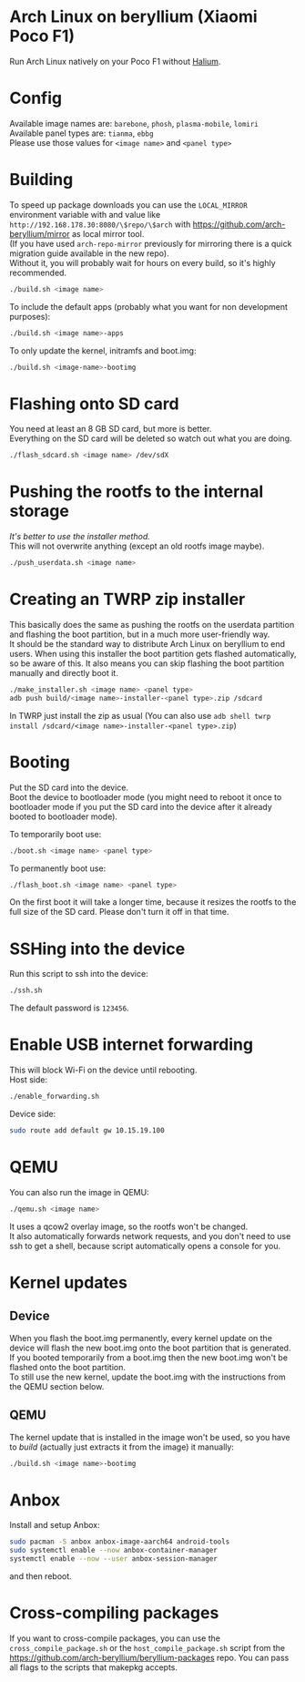 # Arch Linux on beryllium (Xiaomi Poco F1)

Run Arch Linux natively on your Poco F1 without [Halium](https://halium.org).

# Config

Available image names are: `barebone`, `phosh`, `plasma-mobile`, `lomiri`  
Available panel types are: `tianma`, `ebbg`  
Please use those values for `<image name>` and `<panel type>`

# Building

To speed up package downloads you can use the `LOCAL_MIRROR` environment variable with and value
like `http://192.168.178.30:8080/\$repo/\$arch` with https://github.com/arch-beryllium/mirror as local mirror tool.  
(If you have used `arch-repo-mirror` previously for mirroring there is a quick migration guide available in the new
repo).  
Without it, you will probably wait for hours on every build, so it's highly recommended.

```bash
./build.sh <image name>
```

To include the default apps (probably what you want for non development purposes):

```bash
./build.sh <image name>-apps
```

To only update the kernel, initramfs and boot.img:

```bash
./build.sh <image-name>-bootimg
```

# Flashing onto SD card

You need at least an 8 GB SD card, but more is better.  
Everything on the SD card will be deleted so watch out what you are doing.

```bash
./flash_sdcard.sh <image name> /dev/sdX
```

# Pushing the rootfs to the internal storage

_It's better to use the installer method._  
This will not overwrite anything (except an old rootfs image maybe).

```bash
./push_userdata.sh <image name>
```

# Creating an TWRP zip installer

This basically does the same as pushing the rootfs on the userdata partition and flashing the boot partition, but in a
much more user-friendly way.  
It should be the standard way to distribute Arch Linux on beryllium to end users. When using this installer the boot
partition gets flashed automatically, so be aware of this. It also means you can skip flashing the boot partition
manually and directly boot it.

```bash
./make_installer.sh <image name> <panel type>
adb push build/<image name>-installer-<panel type>.zip /sdcard
```

In TWRP just install the zip as usual (You can also
use `adb shell twrp install /sdcard/<image name>-installer-<panel type>.zip`)

# Booting

Put the SD card into the device.  
Boot the device to bootloader mode (you might need to reboot it once to bootloader mode if you put the SD card into the
device after it already booted to bootloader mode).

To temporarily boot use:

```bash
./boot.sh <image name> <panel type>
```

To permanently boot use:

```bash
./flash_boot.sh <image name> <panel type>
```

On the first boot it will take a longer time, because it resizes the rootfs to the full size of the SD card. Please
don't turn it off in that time.

# SSHing into the device

Run this script to ssh into the device:

```bash
./ssh.sh
```

The default password is `123456`.

# Enable USB internet forwarding

This will block Wi-Fi on the device until rebooting.  
Host side:

```bash
./enable_forwarding.sh
```

Device side:

```bash
sudo route add default gw 10.15.19.100
```

# QEMU

You can also run the image in QEMU:

```bash
./qemu.sh <image name>
```

It uses a qcow2 overlay image, so the rootfs won't be changed.  
It also automatically forwards network requests, and you don't need to use ssh to get a shell, because script
automatically opens a console for you.

# Kernel updates

## Device

When you flash the boot.img permanently, every kernel update on the device will flash the new boot.img onto the boot
partition that is generated.  
If you booted temporarily from a boot.img then the new boot.img won't be flashed onto the boot partition.  
To still use the new kernel, update the boot.img with the instructions from the QEMU section below.

## QEMU

The kernel update that is installed in the image won't be used, so you have to _build_ (actually just extracts it from
the image) it manually:

```bash
./build.sh <image name>-bootimg
```

# Anbox

Install and setup Anbox:

```bash
sudo pacman -S anbox anbox-image-aarch64 android-tools
sudo systemctl enable --now anbox-container-manager
systemctl enable --now --user anbox-session-manager
```

and then reboot.

# Cross-compiling packages

If you want to cross-compile packages, you can use the `cross_compile_package.sh` or the `host_compile_package.sh`
script from the https://github.com/arch-beryllium/beryllium-packages repo. You can pass all flags to the scripts that
makepkg accepts.
